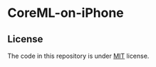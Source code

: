 # CoreML-on-iPhone




License
--------

The code in this repository is under [MIT](https://opensource.org/licenses/MIT) license.
